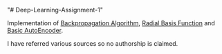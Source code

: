 "# Deep-Learning-Assignment-1"

Implementation of [Backpropagation Algorithm](https://github.com/Vinit-source/Deep-Learning-Assignment-1/blob/main/Backpropagation%20from%20Scratch.ipynb), [Radial Basis Function](https://github.com/Vinit-source/Deep-Learning-Assignment-1/blob/main/Radial_Basis_Function.ipynb) and [Basic AutoEncoder](https://github.com/Vinit-source/Deep-Learning-Assignment-1/blob/main/AutoEncoder.ipynb).
 
I have referred various sources so no authorship is claimed.